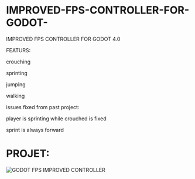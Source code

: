 # IMPROVED-FPS-CONTROLLER-FOR-GODOT-
IMPROVED FPS CONTROLLER FOR GODOT 4.0


FEATURS:

crouching 

sprinting

jumping

walking 

issues fixed from past project:

player is sprinting while crouched is fixed 

sprint is always forward



# PROJET:
![GODOT FPS IMPROVED CONTROLLER](https://user-images.githubusercontent.com/104206467/234285687-7b4534bf-7833-482b-b541-7429d4bf64c7.png)
